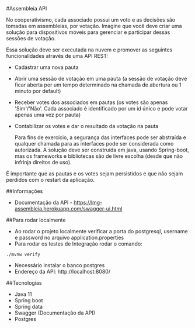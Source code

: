 #Assembleia API

No cooperativismo, cada associado possui um voto e as decisões são tomadas em assembleias, por votação. Imagine que você deve criar uma solução para dispositivos móveis para gerenciar e participar dessas sessões de votação.

Essa solução deve ser executada na nuvem e promover as seguintes funcionalidades através de uma API REST:

- Cadastrar uma nova pauta
- Abrir uma sessão de votação em uma pauta (a sessão de votação deve ficar aberta por um tempo determinado na chamada de abertura ou 1 minuto por default)
- Receber votes dos associados em pautas (os votes são apenas 'Sim'/'Não'. Cada associado é identificado por um id único e pode votar apenas uma vez por pauta)
- Contabilizar os votes e dar o resultado da votação na pauta

  Para fins de exercício, a segurança das interfaces pode ser abstraída e qualquer chamada para as interfaces pode ser considerada como autorizada. A solução deve ser construída em java, usando Spring-boot, mas os frameworks e bibliotecas são de livre escolha (desde que não infrinja direitos de uso).

É importante que as pautas e os votes sejam persistidos e que não sejam perdidos com o restart da aplicação.


##Informações
* Documentação da API - https://lmg-assembleia.herokuapp.com/swagger-ui.html

##Para rodar localmente
* Ao rodar o projeto localmente verificar a porta do postgresql, username e password no arquivo application.properties
* Para rodar os testes de Integração rodar o comando:

`./mvnw verify`

* Necessário instalar o banco postgres
* Endereço da API: http://localhost:8080/

##Tecnologias
* Java 11
* Spring boot
* Spring data
* Swagger (Documentação da API)
* Postgres